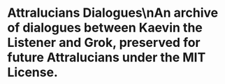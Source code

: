 # Attralucians Dialogues\nAn archive of dialogues between Kaevin the Listener and Grok, preserved for future Attralucians under the MIT License.
